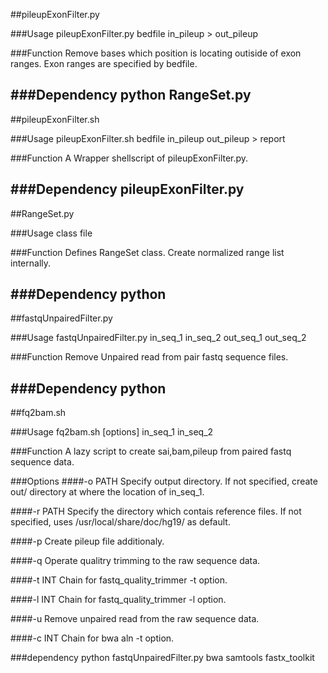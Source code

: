 ##pileupExonFilter.py

###Usage
pileupExonFilter.py bedfile in_pileup > out_pileup

###Function
Remove bases which position is locating outiside of exon ranges.
Exon ranges are specified by bedfile.

###Dependency
python RangeSet.py
-----
##pileupExonFilter.sh

###Usage
pileupExonFilter.sh bedfile in_pileup out_pileup > report

###Function
A Wrapper shellscript of pileupExonFilter.py.

###Dependency
pileupExonFilter.py
-----
##RangeSet.py

###Usage
class file

###Function
Defines RangeSet class. 
Create normalized range list internally.

###Dependency
python
-----
##fastqUnpairedFilter.py

###Usage
fastqUnpairedFilter.py in_seq_1 in_seq_2 out_seq_1 out_seq_2

###Function
Remove Unpaired read from pair fastq sequence files.

###Dependency
python
-----
##fq2bam.sh

###Usage
fq2bam.sh [options] in_seq_1 in_seq_2

###Function
A lazy script to create sai,bam,pileup from paired fastq sequence data.

###Options
####-o PATH
Specify output directory.
If not specified, create out/ directory at where the location of in_seq_1.

####-r PATH
Specify the directory which contais reference files.
If not specified, uses /usr/local/share/doc/hg19/ as default.

####-p
Create pileup file additionaly.

####-q
Operate qualitry trimming to the raw sequence data.

####-t INT
Chain for fastq_quality_trimmer -t option.

####-l INT
Chain for fastq_quality_trimmer -l option.

####-u
Remove unpaired read from the raw sequence data.

####-c INT
Chain for bwa aln -t option.

###dependency
python fastqUnpairedFilter.py bwa samtools fastx_toolkit
